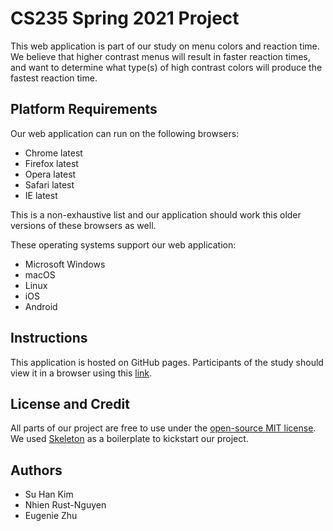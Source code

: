 # CS235 Spring 2021 Project
This web application is part of our study on menu colors and reaction time. We believe that higher contrast menus will result in faster reaction times, and want to determine what type(s) of high contrast colors will produce the fastest reaction time.

## Platform Requirements
Our web application can run on the following browsers:

- Chrome latest
- Firefox latest
- Opera latest
- Safari latest
- IE latest

This is a non-exhaustive list and our application should work this older versions of these browsers as well. 

These operating systems support our web application:

- Microsoft Windows
- macOS
- Linux
- iOS
- Android

## Instructions
This application is hosted on GitHub pages. Participants of the study should view it in a browser using this [link](http://google.com).

## License and Credit
All parts of our project are free to use under the [open-source MIT license](LICENSE.md). We used [Skeleton](http://getskeleton.com) as a boilerplate to kickstart our project. 

## Authors
- Su Han Kim
- Nhien Rust-Nguyen
- Eugenie Zhu